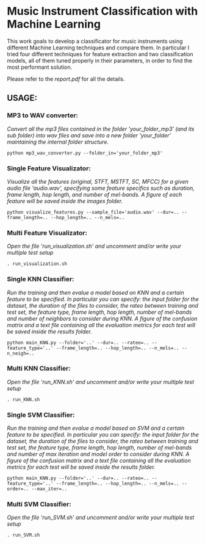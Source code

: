 # Music Instrument Classification with Machine Learning
This work goals to develop a classificator for music instruments using different Machine Learning techniques and compare them. 
In particular I tried four different techniques for feature extraction and two classification models, all of
them tuned properly in their parameters, in order to find the most performant solution.

Please refer to the *report.pdf* for all the details.

## USAGE:

### MP3 to WAV converter:
*Convert all the mp3 files contained in the folder 'your_folder_mp3' (and its sub folder) into wav files and save into a new folder 'your_folder' maintaining the internal folder structure.*

```terminal
python mp3_wav_converter.py --folder_in='your_folder_mp3'
```

### Single Feature Visualizator:
*Visualize all the features (original, STFT, MSTFT, SC, MFCC) for a given audio file 'audio.wav', specifying some feature specifics such as duration, frame length, hop length, and number of mel-bands. A figure of each feature will be saved inside the images folder.*

```terminal
python visualize_features.py --sample_file='audio.wav' --dur=.. --frame_length=.. --hop_length=.. --n_mels=..
```

### Multi Feature Visualizator:
*Open the file 'run_visualization.sh' and uncomment and/or write your multiple test setup*

```terminal
. run_visualization.sh
```

### Single KNN Classifier:
*Run the training and then evalue a model based on KNN and a certain feature to be specified. In particular you can specify: the input folder for the dataset, the duration of the files to consider, the rateo between training and test set, the feature type, frame length, hop length, number of mel-bands and number of neighbors to consider during KNN. A figure of the confusion matrix and a text file containing all the evaluation metrics for each test will be saved inside the results folder.*

```terminal
python main_KNN.py --folder='..' --dur=.. --rateo=.. --feature_type='..' --frame_length=.. --hop_length=.. --n_mels=.. --n_neigh=..
```

### Multi KNN Classifier:
*Open the file 'run_KNN.sh' and uncomment and/or write your multiple test setup*

```terminal
. run_KNN.sh
```

### Single SVM Classifier:
*Run the training and then evalue a model based on SVM and a certain feature to be specified. In particular you can specify: the input folder for the dataset, the duration of the files to consider, the rateo between training and test set, the feature type, frame length, hop length, number of mel-bands and number of max iteration and model order to consider during KNN. A figure of the confusion matrix and a text file containing all the evaluation metrics for each test will be saved inside the results folder.*

```terminal
python main_KNN.py --folder='..' --dur=.. --rateo=.. --feature_type='..' --frame_length=.. --hop_length=.. --n_mels=.. --order=.. --max_iter=..
```

### Multi SVM Classifier:
*Open the file 'run_SVM.sh' and uncomment and/or write your multiple test setup*

```terminal
. run_SVM.sh
```




